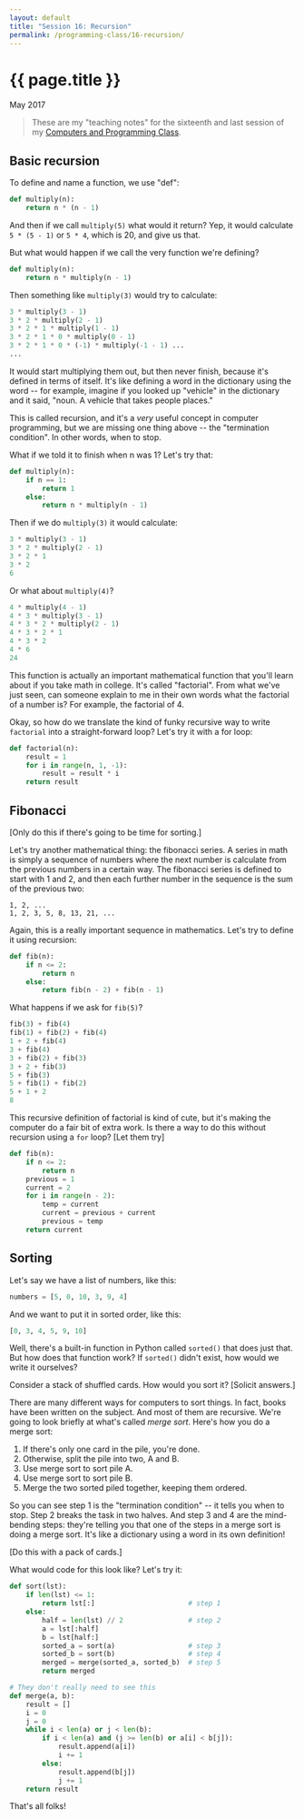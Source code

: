 ```yaml
---
layout: default
title: "Session 16: Recursion"
permalink: /programming-class/16-recursion/
---
```

<h1>{{ page.title }}</h1>
<p class="subtitle">May 2017</p>

> These are my "teaching notes" for the sixteenth and last session of my [Computers and Programming Class](/programming-class/).


Basic recursion
---------------

To define and name a function, we use "def":

```python
def multiply(n):
    return n * (n - 1)
```

And then if we call `multiply(5)` what would it return? Yep, it would calculate `5 * (5 - 1)` or `5 * 4`, which is 20, and give us that.

But what would happen if we call the very function we're defining?

```python
def multiply(n):
    return n * multiply(n - 1)
```

Then something like `multiply(3)` would try to calculate:

```python
3 * multiply(3 - 1)
3 * 2 * multiply(2 - 1)
3 * 2 * 1 * multiply(1 - 1)
3 * 2 * 1 * 0 * multiply(0 - 1)
3 * 2 * 1 * 0 * (-1) * multiply(-1 - 1) ...
...
```

It would start multiplying them out, but then never finish, because it's defined in terms of itself. It's like defining a word in the dictionary using the word -- for example, imagine if you looked up "vehicle" in the dictionary and it said, "noun. A vehicle that takes people places."

This is called recursion, and it's a *very* useful concept in computer programming, but we are missing one thing above -- the "termination condition". In other words, when to stop.

What if we told it to finish when n was 1? Let's try that:

```python
def multiply(n):
    if n == 1:
        return 1
    else:
        return n * multiply(n - 1)
```

Then if we do `multiply(3)` it would calculate:

```python
3 * multiply(3 - 1)
3 * 2 * multiply(2 - 1)
3 * 2 * 1
3 * 2
6
```

Or what about `multiply(4)`?

```python
4 * multiply(4 - 1)
4 * 3 * multiply(3 - 1)
4 * 3 * 2 * multiply(2 - 1)
4 * 3 * 2 * 1
4 * 3 * 2
4 * 6
24
```

This function is actually an important mathematical function that you'll learn about if you take math in college. It's called "factorial". From what we've just seen, can someone explain to me in their own words what the factorial of a number is? For example, the factorial of 4.

Okay, so how do we translate the kind of funky recursive way to write `factorial` into a straight-forward loop? Let's try it with a for loop:

```python
def factorial(n):
    result = 1
    for i in range(n, 1, -1):
        result = result * i
    return result
```

Fibonacci
---------

[Only do this if there's going to be time for sorting.]

Let's try another mathematical thing: the fibonacci series. A series in math is simply a sequence of numbers where the next number is calculate from the previous numbers in a certain way. The fibonacci series is defined to start with 1 and 2, and then each further number in the sequence is the sum of the previous two:

    1, 2, ...
    1, 2, 3, 5, 8, 13, 21, ...

Again, this is a really important sequence in mathematics. Let's try to define it using recursion:

```python
def fib(n):
    if n <= 2:
        return n
    else:
        return fib(n - 2) + fib(n - 1)
```

What happens if we ask for `fib(5)`?

```python
fib(3) + fib(4)
fib(1) + fib(2) + fib(4)
1 + 2 + fib(4)
3 + fib(4)
3 + fib(2) + fib(3)
3 + 2 + fib(3)
5 + fib(3)
5 + fib(1) + fib(2)
5 + 1 + 2
8
```

This recursive definition of factorial is kind of cute, but it's making the computer do a fair bit of extra work. Is there a way to do this without recursion using a `for` loop? [Let them try]

```python
def fib(n):
    if n <= 2:
        return n
    previous = 1
    current = 2
    for i in range(n - 2):
        temp = current
        current = previous + current
        previous = temp
    return current
```


Sorting
-------

Let's say we have a list of numbers, like this:

```python
numbers = [5, 0, 10, 3, 9, 4]
```

And we want to put it in sorted order, like this:

```python
[0, 3, 4, 5, 9, 10]
```

Well, there's a built-in function in Python called `sorted()` that does just that. But how does that function work? If `sorted()` didn't exist, how would we write it ourselves?

Consider a stack of shuffled cards. How would you sort it? [Solicit answers.]

There are many different ways for computers to sort things. In fact, books have been written on the subject. And most of them are recursive. We're going to look briefly at what's called *merge sort*. Here's how you do a merge sort:

1. If there's only one card in the pile, you're done.
2. Otherwise, split the pile into two, A and B.
3. Use merge sort to sort pile A.
4. Use merge sort to sort pile B.
5. Merge the two sorted piled together, keeping them ordered.

So you can see step 1 is the "termination condition" -- it tells you when to stop. Step 2 breaks the task in two halves. And step 3 and 4 are the mind-bending steps: they're telling you that one of the steps in a merge sort is doing a merge sort. It's like a dictionary using a word in its own definition!

[Do this with a pack of cards.]

What would code for this look like? Let's try it:

```python
def sort(lst):
    if len(lst) <= 1:
        return lst[:]                       # step 1
    else:
        half = len(lst) // 2                # step 2
        a = lst[:half]
        b = lst[half:]
        sorted_a = sort(a)                  # step 3
        sorted_b = sort(b)                  # step 4
        merged = merge(sorted_a, sorted_b)  # step 5
        return merged

# They don't really need to see this
def merge(a, b):
    result = []
    i = 0
    j = 0
    while i < len(a) or j < len(b):
        if i < len(a) and (j >= len(b) or a[i] < b[j]):
            result.append(a[i])
            i += 1
        else:
            result.append(b[j])
            j += 1
    return result
```

That's all folks!
